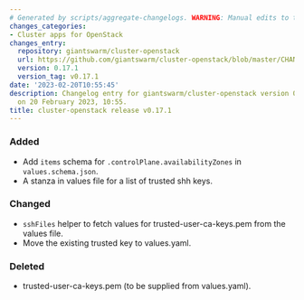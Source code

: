 ```yaml
---
# Generated by scripts/aggregate-changelogs. WARNING: Manual edits to this files will be overwritten.
changes_categories:
- Cluster apps for OpenStack
changes_entry:
  repository: giantswarm/cluster-openstack
  url: https://github.com/giantswarm/cluster-openstack/blob/master/CHANGELOG.md#0171---2023-02-20
  version: 0.17.1
  version_tag: v0.17.1
date: '2023-02-20T10:55:45'
description: Changelog entry for giantswarm/cluster-openstack version 0.17.1, published
  on 20 February 2023, 10:55.
title: cluster-openstack release v0.17.1
---
```


### Added
- Add `items` schema for `.controlPlane.availabilityZones` in `values.schema.json`.
- A stanza in values file for a list of trusted shh keys.
### Changed
- `sshFiles` helper to fetch values for trusted-user-ca-keys.pem from the values file.
- Move the existing trusted key to values.yaml.
### Deleted
- trusted-user-ca-keys.pem (to be supplied from values.yaml).

